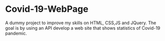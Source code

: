 # Covid-19-WebPage

A dummy project to improve my skills on HTML, CSS,JS and JQuery. The goal is by using an API develop a web site that shows statistics of Covid-19 pandemic.
